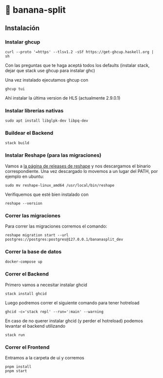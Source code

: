 # 🍌 banana-split

## Instalación

### Instalar ghcup 

```
curl --proto '=https' --tlsv1.2 -sSf https://get-ghcup.haskell.org | sh
```

Con las preguntas que te haga aceptá todos los defaults (instalar stack,
dejar que stack use ghcup para instalar ghc)

Una vez instalado ejecutamos ghcup con

```
ghcup tui
```

Ahí instalar la última version de HLS (actualmente 2.9.0.1)

### Instalar librerías nativas

```
sudo apt install libglpk-dev libpq-dev

```

### Buildear el Backend

```
stack build
```

### Instalar Reshape (para las migraciones)

Vamos a [la página de releases de reshape](https://github.com/fabianlindfors/reshape/releases) 
y nos descargamos el binario correspondiente. 
Una vez descargado lo movemos a un lugar del PATH, por ejemplo en ubuntu:

```
sudo mv reshape-linux_amd64 /usr/local/bin/reshape
```

Verifiquemos que esté bien instalado con

```
reshape --version
```

### Correr las migraciones

Para correr las migraciones corremos el comando:

```
reshape migration start --url postgres://postgres:postgres@127.0.0.1/bananasplit_dev
```

### Correr la base de datos

```
docker-compose up
```

### Correr el Backend

Primero vamos a necesitar instalar ghcid

```
stack install ghcid
```

Luego podremos correr el siguiente comando para tener hotreload

```
ghcid -c='stack repl' --run=':main' --warning
```

En caso de no querer instalar ghcid (y perder el hotreload) podemos levantar el backend utilizando 

```
stack run
```

### Correr el Frontend

Entramos a la carpeta de ui y corremos 

 ```
pnpm install 
pnpm start
 ```